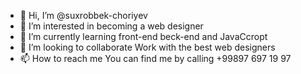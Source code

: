 - 👋 Hi, I’m @suxrobbek-choriyev
- 👀 I’m interested in becoming a web designer 
- 🌱 I’m currently learning  front-end beck-end and JavaCcropt
- 💞️ I’m looking to collaborate  Work with the best web designers
- 📫 How to reach me  You can find me by calling +99897 697 19 97

<!---
suxrobbek-choriyev/suxrobbek-choriyev is a ✨ special ✨ repository because its `README.md` (this file) appears on your GitHub profile.
You can click the Preview link to take a look at your changes.
--->

